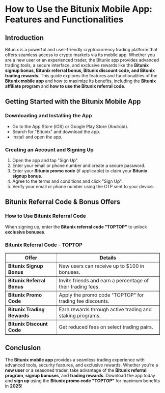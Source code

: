 <h1>How to Use the Bitunix Mobile App: Features and Functionalities</h1>
<h2>Introduction</h2>
<p>Bitunix is a powerful and user-friendly cryptocurrency trading platform that offers seamless access to crypto markets via its mobile app. Whether you are a new user or an experienced trader, the Bitunix app provides advanced trading tools, a secure interface, and exclusive rewards like the <strong>Bitunix signup bonus, Bitunix referral bonus, Bitunix discount code, and Bitunix trading rewards</strong>. This guide explores the features and functionalities of the <strong>Bitunix mobile app</strong> and how to maximize its benefits, including the <strong>Bitunix affiliate program</strong> and <strong>how to use the Bitunix referral code</strong>.</p>

<h2>Getting Started with the Bitunix Mobile App</h2>
<h3>Downloading and Installing the App</h3>
<ul>
    <li>Go to the App Store (iOS) or Google Play Store (Android).</li>
    <li>Search for "Bitunix" and download the app.</li>
    <li>Install and open the app.</li>
</ul>

<h3>Creating an Account and Signing Up</h3>
<ol>
    <li>Open the app and tap "Sign Up".</li>
    <li>Enter your email or phone number and create a secure password.</li>
    <li>Enter your <strong>Bitunix promo code</strong> (if applicable) to claim your <strong>Bitunix signup bonus</strong>.</li>
    <li>Agree to the terms and conditions and click "Sign Up".</li>
    <li>Verify your email or phone number using the OTP sent to your device.</li>
</ol>

<h2>Bitunix Referral Code & Bonus Offers</h2>
<h3>How to Use Bitunix Referral Code</h3>
<p>When signing up, enter the <strong>Bitunix referral code "TOPTOP"</strong> to unlock <strong>exclusive bonuses</strong>.</p>

<h3>Bitunix Referral Code - TOPTOP</h3>
<table border="1">
    <tr>
        <th>Offer</th>
        <th>Details</th>
    </tr>
    <tr>
        <td><strong>Bitunix Signup Bonus</strong></td>
        <td>New users can receive up to $100 in bonuses.</td>
    </tr>
    <tr>
        <td><strong>Bitunix Referral Bonus</strong></td>
        <td>Invite friends and earn a percentage of their trading fees.</td>
    </tr>
    <tr>
        <td><strong>Bitunix Promo Code</strong></td>
        <td>Apply the promo code "TOPTOP" for trading fee discounts.</td>
    </tr>
    <tr>
        <td><strong>Bitunix Trading Rewards</strong></td>
        <td>Earn rewards through active trading and staking programs.</td>
    </tr>
    <tr>
        <td><strong>Bitunix Discount Code</strong></td>
        <td>Get reduced fees on select trading pairs.</td>
    </tr>
</table>

<h2>Conclusion</h2>
<p>The <strong>Bitunix mobile app</strong> provides a seamless trading experience with advanced tools, security features, and exclusive rewards. Whether you're a <strong>new user</strong> or a seasoned trader, take advantage of the <strong>Bitunix referral program</strong>, <strong>signup bonuses</strong>, and <strong>trading rewards</strong>. Download the app today and <strong>sign up</strong> using the <strong>Bitunix promo code "TOPTOP"</strong> for maximum benefits in <strong>2025</strong>!</p>
